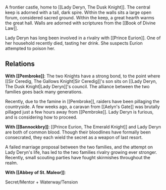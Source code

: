 A frontier castle, home to [[Lady Deryn, The Dusk Knight]]. The central keep is adorned with a tall, dark spire. Within the walls sits a large open forum, considered sacred ground. Within the keep, a great hearth warms the great hall. Walls are adorned with scriptures from the [[Book of Divine Law]].

Lady Deryn has long been involved in a rivalry with [[Prince Eurion]]. One of her household recently died, tasting her drink. She suspects Eurion attempted to poison her.
## Relations
**With [[Pembroke]]**: The two Knights have a strong bond, to the point where [[Sir Ceredig, The Gallows Knight|Sir Ceredig]]'s son sits on [[Lady Deryn, The Dusk Knight|Lady Deryn]]'s council. The alliance between the two families goes back many generations.

Recently, due to the famine in [[Pembroke]], raiders have been pillaging the countryside. A few weeks ago, a caravan from [[Aelyn's Gate]] was brutally pillaged just a few hours away from [[Pembroke]]. Lady Deryn is furious, and is considering how to proceed.

**With [[Bannockbry]]**: [[Prince Eurion, The Emerald Knight]] and Lady Deryn are both of common blood. Though their bloodlines have formally been consecrated, they each wield the secret as a weapon of last resort.

A failed marriage proposal between the two families, and the attempt on Lady Deryn's life, has led to the two families rivalry growing ever stronger. Recently, small scouting parties have fought skirmishes throughout the realm.

**With [[Abbey of St. Maleor]]**: 

Secret/Mentor + Waterway/Tension
